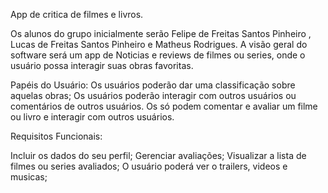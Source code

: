 App de critica de filmes e livros.

Os alunos do grupo inicialmente serão Felipe de Freitas Santos Pinheiro , Lucas de Freitas Santos Pinheiro e Matheus Rodrigues.
A visão geral do software será um app de Noticias e reviews de filmes ou series, onde o usuário possa interagir suas obras favoritas.

Papéis do Usuário:
Os usuários poderão dar uma classificação sobre aquelas obras;
Os usuários poderão interagir com outros usuários ou comentários de outros usuários.
Os só podem comentar e avaliar um filme ou livro e interagir com outros usuários.

Requisitos Funcionais:

Incluir os dados do seu perfil;
Gerenciar avaliações;
Visualizar a lista de filmes ou series avaliados;
O usuário poderá ver o trailers, videos e musicas;



